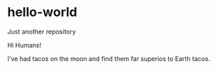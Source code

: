 # hello-world
Just another repository

Hi Humans!

I've had tacos on the moon and find them far superios to Earth tacos.

